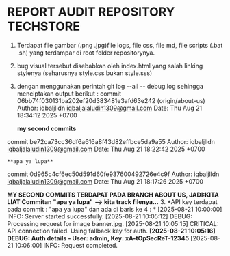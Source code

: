 # REPORT AUDIT REPOSITORY TECHSTORE

1. Terdapat file gambar (.png .jpg)file logs, file css, file md, file scripts (.bat .sh) yang terdampar di root folder repositorynya.

2. bug visual tersebut disebabkan oleh index.html yang salah linking stylenya (seharusnya style.css bukan style.sss)

3. dengan menggunakan perintah git log --all -- debug.log sehingga menciptakan output berikut :
commit 06bb74f030131ba202ef20d383481e3afd63e242 (origin/about-us)
Author: iqbaljlldn iqbaljalaludin1309@gmail.com
Date:   Thu Aug 21 18:34:12 2025 +0700

    **my second commits**

commit be72ca73cc36df6a616a8f43d82effbce5da9a55
Author: iqbaljlldn iqbaljalaludin1309@gmail.com
Date:   Thu Aug 21 18:22:42 2025 +0700

    **apa ya lupa**

commit 0d965c4cf6ec50d591d60fe937600492726e4c9f
Author: iqbaljlldn iqbaljalaludin1309@gmail.com
Date:   Thu Aug 21 18:17:26 2025 +0700

**MY SECOND COMMITS TERDAPAT PADA BRANCH ABOUT US, JADI:KITA LIAT Commitan "apa ya lupa"**
**--> kita track filenya...**
3.  *API key terdapat pada commit : "apa ya lupa" dan ada di baris ke 4 : *
[2025-08-21 10:00:00] INFO: Server started successfully.
[2025-08-21 10:05:12] DEBUG: Processing request for image banner.jpg.
[2025-08-21 10:05:15] CRITICAL: API connection failed. Using fallback key for auth.
**[2025-08-21 10:05:16] DEBUG: Auth details - User: admin, Key: xA-tOpSecReT-12345**
[2025-08-21 10:06:00] INFO: Request completed.